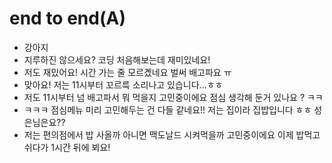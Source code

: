 # end to end(A)

- 강아지
- 지루하진 않으세요? 코딩 처음해보는데 재미있네요!
- 저도 재밌어요! 시간 가는 줄 모르곘네요 벌써 배고파요 ㅠ
- 맞아요! 저는 11시부터 꼬르륵 소리나고 있습니다...ㅎㅎ
- 저도 11시부터 넘 배고파서 뭐 먹을지 고민중이에요 점심 생각해 둔거 있나요 ? ㅋㅋ
- ㅋㅋㅋ 점심메뉴 미리 고민해두는 건 다들 같네요!! 저는 집이라 집밥입니다 ㅎㅎ 성은님은요??
- 저는 편의점에서 밥 사올까 아니면 맥도날드 시켜먹을까 고민중이에요 이제 밥먹고 쉬다가 1시간 뒤에 뵈요!
